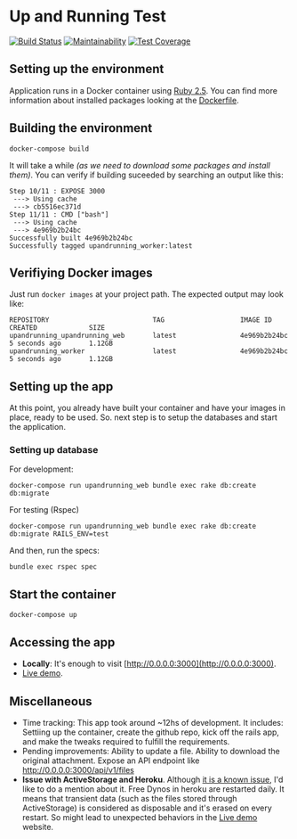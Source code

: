 # Up and Running Test
[![Build Status](https://travis-ci.org/aboyon/upandrunningapp.svg?branch=master)](https://travis-ci.org/aboyon/upandrunningapp)
[![Maintainability](https://api.codeclimate.com/v1/badges/3fcca806fa42cc050387/maintainability)](https://codeclimate.com/github/aboyon/upandrunningapp/maintainability)
[![Test Coverage](https://api.codeclimate.com/v1/badges/3fcca806fa42cc050387/test_coverage)](https://codeclimate.com/github/aboyon/upandrunningapp/test_coverage)

## Setting up the environment

Application runs in a Docker container using [Ruby 2.5](https://hub.docker.com/_/ruby/). You can find more information about installed packages looking at the [Dockerfile](Dockerfile).

## Building the environment

```
docker-compose build
```
It will take a while _(as we need to download some packages and install them)_. You can verify if building suceeded by searching an output like this:
```
Step 10/11 : EXPOSE 3000
 ---> Using cache
 ---> cb5516ec371d
Step 11/11 : CMD ["bash"]
 ---> Using cache
 ---> 4e969b2b24bc
Successfully built 4e969b2b24bc
Successfully tagged upandrunning_worker:latest
```

## Verifiying Docker images

Just run `docker images` at your project path. The expected output may look like:
```
REPOSITORY                          TAG                   IMAGE ID            CREATED             SIZE
upandrunning_upandrunning_web       latest                4e969b2b24bc        5 seconds ago       1.12GB
upandrunning_worker                 latest                4e969b2b24bc        5 seconds ago       1.12GB
```

## Setting up the app

At this point, you already have built your container and have your images in place, ready to be used. So. next step is to setup the databases and start the application.

### Setting up database

For development:
```
docker-compose run upandrunning_web bundle exec rake db:create db:migrate
```
For testing (Rspec)
```
docker-compose run upandrunning_web bundle exec rake db:create db:migrate RAILS_ENV=test
```
And then, run the specs:
```
bundle exec rspec spec
```

## Start the container

```
docker-compose up
```

## Accessing the app

- **Locally**: It's enough to visit [http://0.0.0.0:3000](http://0.0.0.0:3000).
- [Live demo](https://upandrunningfileuploader.herokuapp.com/files).

## Miscellaneous

- Time tracking: This app took around ~12hs of development. It includes: Settiing up the container, create the github repo, kick off the rails app, and make the tweaks required to fulfill the requirements.
- Pending improvements: Ability to update a file. Ability to download the original attachment. Expose an API endpoint like http://0.0.0.0:3000/api/v1/files
- **Issue with ActiveStorage and Heroku**. Although [it is a known issue](https://devcenter.heroku.com/articles/active-storage-on-heroku), I'd like to do a mention about it. Free Dynos in heroku are restarted daily. It means that transient data (such as the files stored through ActiveStorage) is considered as disposable and it's erased on every restart. So might lead to unexpected behaviors in the [Live demo](https://upandrunningfileuploader.herokuapp.com/files) website.
